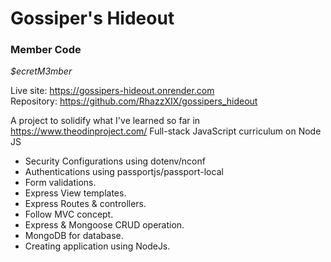 # Gossiper's Hideout 

### Member Code
  *$ecretM3mber*

Live site: https://gossipers-hideout.onrender.com  
Repository: https://github.com/RhazzXIX/gossipers_hideout

A project to solidify what I've learned so far in https://www.theodinproject.com/ Full-stack JavaScript curriculum on Node JS

- Security Configurations using dotenv/nconf
- Authentications using passportjs/passport-local
- Form validations.
- Express View templates.
- Express Routes & controllers.
- Follow MVC concept.
- Express & Mongoose CRUD operation.
- MongoDB for database.
- Creating application using NodeJs.